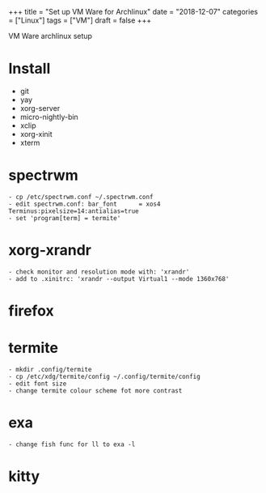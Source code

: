 +++
title = "Set up VM Ware for Archlinux"
date = "2018-12-07"
categories = ["Linux"]
tags = ["VM"]
draft = false
+++

VM Ware archlinux setup
<!--more-->


# Install

- git
- yay
- xorg-server
- micro-nightly-bin
- xclip
- xorg-xinit
- xterm

# spectrwm
	- cp /etc/spectrwm.conf ~/.spectrwm.conf
	- edit spectrwm.conf: bar_font		= xos4 Terminus:pixelsize=14:antialias=true
	- set 'program[term] = termite'

# xorg-xrandr
	- check monitor and resolution mode with: 'xrandr'
	- add to .xinitrc: 'xrandr --output Virtual1 --mode 1360x768'
	
# firefox

# termite
	- mkdir .config/termite
	- cp /etc/xdg/termite/config ~/.config/termite/config
	- edit font size
	- change termite colour scheme fot more contrast

# exa
	- change fish func for ll to exa -l

# kitty
